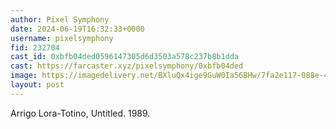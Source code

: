 ```yaml
---
author: Pixel Symphony
date: 2024-06-19T16:32:33+0000
username: pixelsymphony
fid: 232704
cast_id: 0xbfb04ded0596147305d6d3503a578c237b8b1dda
cast: https://farcaster.xyz/pixelsymphony/0xbfb04ded
image: https://imagedelivery.net/BXluQx4ige9GuW0Ia56BHw/7fa2e117-088e-4741-c9eb-508c0ab5b300/original
layout: post
---
```


Arrigo Lora-Totino, Untitled. 1989.

<img src='https://imagedelivery.net/BXluQx4ige9GuW0Ia56BHw/7fa2e117-088e-4741-c9eb-508c0ab5b300/original' alt='' referrerpolicy='no-referrer'/>
